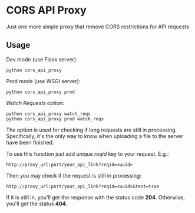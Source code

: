 # CORS API Proxy

Just one more simple proxy that remove CORS restrictions for API requests 

## Usage

Dev mode (use Flask server):
```
python cors_api_proxy
```

Prod mode (use WSGI server):
```
python cors_api_proxy prod
```

*Watch Requests* option:
```
python cors_api_proxy watch_reqs
python cors_api_proxy prod watch_reqs
```
The option is used for checking if long requests are still in processing.
Specifically, it's the only way to know when uploading a file to the
server have been finished.

To use this function just add unique *reqid* key to your request. E.g.:
```
http://proxy_url:port/your_api_link?reqid=<uuid>
```
Then you may check if the request is still in processing:
```
http://proxy_url:port/your_api_link?reqid=<uuid>&test=true
```
If it is still in, you'll get the response with the status code **204**.
Otherwise, you'll get the status **404**.
